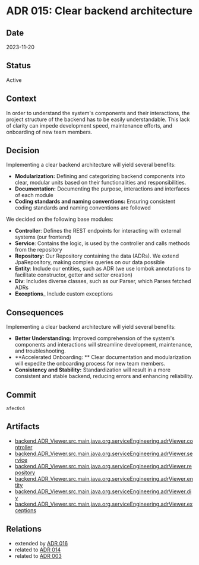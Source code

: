 # ADR 015: Clear backend architecture

## Date

2023-11-20

## Status

Active

## Context

In order to understand the system's components and their interactions, the project structure of the backend has to be easily understandable. This lack of clarity can impede development speed, maintenance efforts, and onboarding of new team members.

## Decision

Implementing a clear backend architecture will yield several benefits:

- **Modularization:** Defining and categorizing backend components into clear, modular units based on their functionalities and responsibilities.
- **Documentation:** Documenting the purpose, interactions and interfaces of each module
- **Coding standards and naming conventions:** Ensuring consistent coding standards and naming conventions are followed

We decided on the following base modules:

- **Controller**: Defines the REST endpoints for interacting with external systems (our frontend)
- **Service**: Contains the logic, is used by the controller and calls methods from the repository
- **Repository**: Our Repository containing the data (ADRs). We extend JpaRepository, making complex queries on our data possible
- **Entity**: Include our entities, such as ADR (we use lombok annotations to facilitate constructor, getter and setter creation)
- **Div**: Includes diverse classes, such as our Parser, which Parses fetched ADRs
- **Exceptions**_ Include custom exceptions

## Consequences

Implementing a clear backend architecture will yield several benefits:

- **Better Understanding:** Improved comprehension of the system's components and interactions will streamline development, maintenance, and troubleshooting.
- **Accelerated Onboarding: ** Clear documentation and modularization will expedite the onboarding process for new team members.
- **Consistency and Stability:** Standardization will result in a more consistent and stable backend, reducing errors and enhancing reliability.

## Commit

`afec0c4`

## Artifacts

- [backend.ADR_Viewer.src.main.java.org.serviceEngineering.adrViewer.controller](../../backend/ADR_Viewer/src/main/java/org/serviceEngineering/adrViewer/controller/)
- [backend.ADR_Viewer.src.main.java.org.serviceEngineering.adrViewer.service](../../backend/ADR_Viewer/src/main/java/org/serviceEngineering/adrViewer/service/)
- [backend.ADR_Viewer.src.main.java.org.serviceEngineering.adrViewer.repository](../../backend/ADR_Viewer/src/main/java/org/serviceEngineering/adrViewer/respository/)
- [backend.ADR_Viewer.src.main.java.org.serviceEngineering.adrViewer.entity](../../backend/ADR_Viewer/src/main/java/org/serviceEngineering/adrViewer/entity/)
- [backend.ADR_Viewer.src.main.java.org.serviceEngineering.adrViewer.div](../../backend/ADR_Viewer/src/main/java/org/serviceEngineering/adrViewer/div/)
- [backend.ADR_Viewer.src.main.java.org.serviceEngineering.adrViewer.exceptions](../../backend/ADR_Viewer/src/main/java/org/serviceEngineering/adrViewer/exceptions/)

## Relations

- extended by [ADR 016](adr-016.md)
- related to [ADR 014](adr-014.md)
- related to [ADR 003](adr-003.md)
